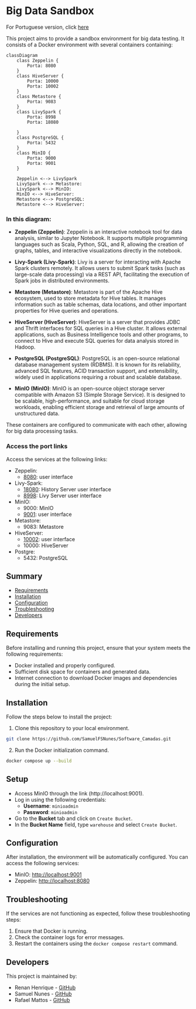 # Big Data Sandbox
For Portuguese version, click [here](README-pt-br.md)

This project aims to provide a sandbox environment for big data testing. It consists of a Docker environment with several containers containing:

```mermaid
classDiagram
    class Zeppelin {
        Porta: 8080
    }
    class HiveServer {
        Porta: 10000
        Porta: 10002
    }
    class Metastore {   
        Porta: 9083
    }
    class LivySpark {
        Porta: 8998
        Porta: 18080
        
    }
    class PostgreSQL {
        Porta: 5432
    }
    class MinIO {
        Porta: 9000
        Porta: 9001
    }

    Zeppelin <--> LivySpark
    LivySpark <--> Metastore: 
    LivySpark <--> MinIO: 
    MinIO <--> HiveServer: 
    Metastore <--> PostgreSQL: 
    Metastore <--> HiveServer: 
```  

### In this diagram:

- **Zeppelin (Zeppelin)**: Zeppelin is an interactive notebook tool for data analysis, similar to Jupyter Notebook. It supports multiple programming languages such as Scala, Python, SQL, and R, allowing the creation of graphs, tables, and interactive visualizations directly in the notebook.

- **Livy-Spark (Livy-Spark)**: Livy is a server for interacting with Apache Spark clusters remotely. It allows users to submit Spark tasks (such as large-scale data processing) via a REST API, facilitating the execution of Spark jobs in distributed environments.

- **Metastore (Metastore)**: Metastore is part of the Apache Hive ecosystem, used to store metadata for Hive tables. It manages information such as table schemas, data locations, and other important properties for Hive queries and operations.

- **HiveServer (HiveServer)**: HiveServer is a server that provides JDBC and Thrift interfaces for SQL queries in a Hive cluster. It allows external applications, such as Business Intelligence tools and other programs, to connect to Hive and execute SQL queries for data analysis stored in Hadoop.

- **PostgreSQL (PostgreSQL)**: PostgreSQL is an open-source relational database management system (RDBMS). It is known for its reliability, advanced SQL features, ACID transaction support, and extensibility, widely used in applications requiring a robust and scalable database.

- **MinIO (MinIO)**: MinIO is an open-source object storage server compatible with Amazon S3 (Simple Storage Service). It is designed to be scalable, high-performance, and suitable for cloud storage workloads, enabling efficient storage and retrieval of large amounts of unstructured data.

These containers are configured to communicate with each other, allowing for big data processing tasks.

### Access the port links
 Access the services at the following links:
- Zeppelin: 
    - [8080](http://localhost:8080): user interface
- Livy-Spark: 
    - [18080](http://localhost:18080): History Server user interface
    - [8998](http://localhost:8998): Livy Server user interface
- MinIO: 
    - 9000: MinIO 
    - [9001](http://localhost:9001): user interface
- Metastore:
    - 9083: Metastore
- HiveServer:
     - [10002](http://localhost:10002): user interface
     - 10000: HiveServer
- Postgre:
    - 5432: PostgreSQL

## Summary

- [Requirements](#requirements)
- [Installation](#installation)
- [Configuration](#configuration)
- [Troubleshooting](#troubleshooting)
- [Developers](#developers)

## Requirements

Before installing and running this project, ensure that your system meets the following requirements:

- Docker installed and properly configured.
- Sufficient disk space for containers and generated data.
- Internet connection to download Docker images and dependencies during the initial setup.

## Installation

Follow the steps below to install the project:

1. Clone this repository to your local environment.

```bash 
git clone https://github.com/SamuelFSNunes/Software_Camadas.git
```

2. Run the Docker initialization command.

```bash
docker compose up --build
```

## Setup

- Access MinIO through the link (http://localhost:9001).  
- Log in using the following credentials:  
  - **Username**: `minioadmin`  
  - **Password**: `minioadmin`  
- Go to the **Bucket** tab and click on `Create Bucket`.  
- In the **Bucket Name** field, type `warehouse` and select `Create Bucket`.  

## Configuration

After installation, the environment will be automatically configured. You can access the following services:

- MinIO: [http://localhost:9001](http://localhost:9000)
- Zeppelin: [http://localhost:8080](http://localhost:8080)

## Troubleshooting

If the services are not functioning as expected, follow these troubleshooting steps:

1. Ensure that Docker is running.
2. Check the container logs for error messages.
3. Restart the containers using the `docker compose restart` command.

## Developers

This project is maintained by:

- Renan Henrique - [GitHub](https://github.com/RenanHB2SL)
- Samuel Nunes - [GitHub](https://github.com/SamuelFSNunes)
- Rafael Mattos - [GitHub](https://github.com/RafaMattss)
